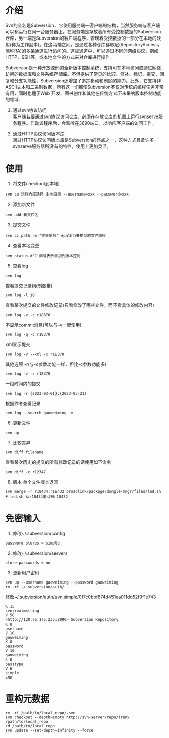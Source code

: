 # 介绍
Svn的全名是Subversion，它使用服务端—客户端的结构，当然服务端与客户端可以都运行在同一台服务器上。在服务端是存放着所有受控制数据的Subversion仓库，另一端是Subversion的客户端程序，管理着受控数据的一部分在本地的映射(称为工作副本)。在这两端之间，是通过各种仓库存取层(RepositoryAccess，简称RA)的多条通道进行访问的。这些通道中，可以通过不同的网络协议，例如HTTP、SSH等，或本地文件的方式来对仓库进行操作。   

Subversion是一种开放源码的全新版本控制系统，支持可在本地访问或通过网络访问的数据库和文件系统存储库。不但提供了常见的比较、修补、标记、提交、回复和分支功能性，Subversion还增加了追踪移动和删除的能力。此外，它支持非ASCII文本和二进制数据，所有这一切都使Subversion不仅对传统的编程任务非常有用，同时也适于Web 开发、图书创作和其他在传统方式下未采纳版本控制功能的领域.   

1. 通过svn协议访问   
客户端若要通过svn协议访问仓库，必须在存放仓库的机器上运行svnserve服务程序。启动该程序后，会监听在3690端口，以响应客户端的访问工作。   

 

2. 通过HTTP协议访问版本库      
通过HTTP协议访问版本库是Subversion的亮点之一，这种方式具备许多svnserve服务器所没有的特性，使用上更加灵活。

# 使用
1. 将文件checkout到本地
```SHELL
svn co 远程仓库路径 本地目录 --username=xxx --password=xxx
```

2. 添加新文件
```SHELL
svn add 新文件名
```

3. 提交文件
```SHELL
svn ci path -m "提交信息" #path为要提交的文件路径
```

4. 查看本地变更
```SHELL
svn status #'?'问号表示未加到版本控制
```

5. 查看log
```SHELL
svn log
```
查看提交记录(限制数量)
```SHELL
svn log -l 10
```
查看某次提交的文件修改记录(只看修改了哪些文件，而不看具体的修改内容)
```SHELL
svn log -v -c r18370
```
不显示commit消息(可以与-v一起使用)
```SHELL
svn log -q -c r18370
```
xml显示提交
```SHELL
svn log -v --xml -c r18370
```
其他选项 -r(与-c参数功能一样，但比-c参数功能多)
```SHELL
svn log -v -r r18370
```
一段时间内的提交
```SHELL
svn log -r {2023-03-01}:{2023-03-21}
```
根据作者查看记录
```SHELL
svn log --search gaoweiming -v
```

6. 更新文件
```SHELL
svn up
```

7. 比较差异
```SHELL
svn diff filename
```
查看某次历史的提交的所有修改记录的话使用如下命令
```SHELL
svn diff -c r12347
```

8. 版本
单个文件版本退回
```SHELL
svn merge -r r18434:r18432 broadlink/package/dongle-mngr/files/led.sh # led.sh 从r18434退回到r18432
```

# 免密输入
1. 修改~/.subversion/config   
```
password-stores = simple
```

2. 修改~/.subversion/servers   
```
store-passwords = no
```

3. 更新用户密码   
```
svn up --username gaoweiming --password gaoweiming   
rm -rf ~/.subversion/auth/
```
修改~/.subversion/auth/svn.simple/0f7c0bbf674d451ea011dd52f9f1e743
```
K 15
svn:realmstring
V 50
<http://120.76.175.235:8090> Subversion Repository
K 8
username
V 10
gaoweiming
K 8
password
V 10
gaoweiming
K 8
passtype
V 6
simple
END
```

# 重构元数据
```
rm -rf /path/to/local_repo/.svn
svn checkout --depth=empty http://svn-server/repo/trunk /path/to/local_repo 
cd /path/to/local_repo 
svn update --set-depth=infinity --force
```

